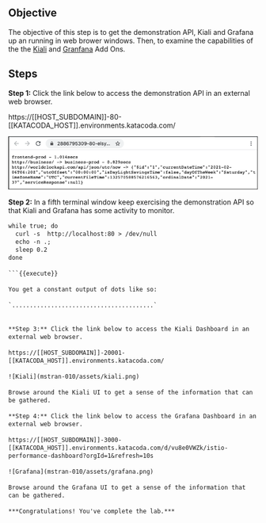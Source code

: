 ## Objective

The objective of this step is to get the demonstration API, Kiali and Grafana up an running in web brower windows. Then, to examine the capabilities of the the [Kiali](https://kiali.io/) and [Granfana](https://grafana.com/) Add Ons.

## Steps

**Step 1:** Click the link below to access the demonstration API in an external web browser.

https://[[HOST_SUBDOMAIN]]-80-[[KATACODA_HOST]].environments.katacoda.com/

![Demo App](mstran-010/assets/demo-ui.png)

**Step 2:** In a fifth terminal window keep exercising the demonstration API so that Kiali and Grafana has some activity to monitor.

```
while true; do
  curl -s  http://localhost:80 > /dev/null
  echo -n .;
  sleep 0.2
done

```{{execute}}

You get a constant output of dots like so:

`........................................`


**Step 3:** Click the link below to access the Kiali Dashboard in an external web browser.

https://[[HOST_SUBDOMAIN]]-20001-[[KATACODA_HOST]].environments.katacoda.com/

![Kiali](mstran-010/assets/kiali.png)

Browse around the Kiali UI to get a sense of the information that can be gathered.

**Step 4:** Click the link below to access the Grafana Dashboard in an external web browser.

https://[[HOST_SUBDOMAIN]]-3000-[[KATACODA_HOST]].environments.katacoda.com/d/vu8e0VWZk/istio-performance-dashboard?orgId=1&refresh=10s

![Grafana](mstran-010/assets/grafana.png)

Browse around the Grafana UI to get a sense of the information that can be gathered.

***Congratulations! You've complete the lab.***